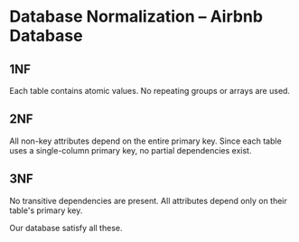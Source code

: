 # Database Normalization – Airbnb Database

## 1NF
Each table contains atomic values. No repeating groups or arrays are used.

## 2NF
All non-key attributes depend on the entire primary key. 
Since each table uses a single-column primary key, no partial dependencies exist.

## 3NF
No transitive dependencies are present. 
All attributes depend only on their table's primary key.

Our database satisfy all these.

